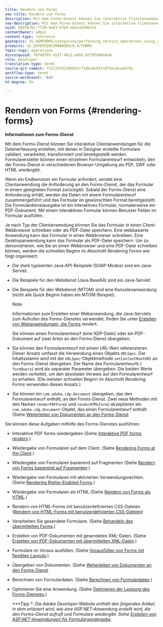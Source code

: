```yaml
---
title: Rendern von Forms
seo-title: Rendern von Forms
description: Mit dem Forms-Dienst können Sie interaktive Clientanwendungen zur Datenerfassung erstellen, die typischerweise in Designer erstellte Formulare überprüfen, verarbeiten, transformieren und bereitstellen. Formularersteller können einen einzelnen Formularentwurf entwickeln, den der Forms-Dienst in verschiedenen Browser-Umgebung als PDF, SWF oder HTML wiedergibt.
seo-description: Mit dem Forms-Dienst können Sie interaktive Clientanwendungen zur Datenerfassung erstellen, die typischerweise in Designer erstellte Formulare überprüfen, verarbeiten, transformieren und bereitstellen. Formularersteller können einen einzelnen Formularentwurf entwickeln, den der Forms-Dienst in verschiedenen Browser-Umgebung als PDF, SWF oder HTML wiedergibt.
uuid: 68d7b7bc-7730-4a83-b7b9-ebe2a29d6c51
contentOwner: admin
content-type: reference
geptopics: SG_AEMFORMS/categories/performing_service_operations_using_apis
products: SG_EXPERIENCEMANAGER/6.4/FORMS
topic-tags: operations
discoiquuid: f8749793-e53f-4812-a093-8278f480e6a8
role: Developer
translation-type: tm+mt
source-git-commit: 75312539136bb53cf1db1de03fc0f9a1dca49791
workflow-type: tm+mt
source-wordcount: '643'
ht-degree: 0%

---
```



# Rendern von Forms {#rendering-forms}

**Informationen zum Forms-Dienst**

Mit dem Forms-Dienst können Sie interaktive Clientanwendungen für die Datenerfassung erstellen, mit denen in Designer erstellte Formulare validiert, verarbeitet, transformiert und bereitgestellt werden. Formularersteller können einen einzelnen Formularentwurf entwickeln, den der Forms-Dienst in verschiedenen Browser-Umgebung als PDF, SWF oder HTML wiedergibt.

Wenn ein Endbenutzer ein Formular anfordert, sendet eine Clientanwendung die Anforderung an den Forms-Dienst, der das Formular in einem geeigneten Format zurückgibt. Sobald der Forms-Dienst eine Anforderung erhält, werden die Daten mit einem Formularentwurf zusammengeführt und das Formular im gewünschten Format bereitgestellt. Die Formulardienstausgabe ist ein interaktives Formular, normalerweise ein PDF-Dokument. Mit einem interaktiven Formular können Benutzer Felder im Formular ausfüllen.

Je nach Typ der Clientanwendung können Sie das Formular in einen Client-Webbrowser schreiben oder als PDF-Datei speichern. Eine webbasierte Anwendung kann das Formular in einen Webbrowser schreiben. Eine Desktopanwendung kann das Formular als PDF-Datei speichern. Um zu demonstrieren, wie Sie an einen Webbrowser und eine PDF-Datei schreiben können, werden die schnellen Beginn im Abschnitt *Rendering Forms* wie folgt organisiert:

* Die stark typisierten Java-API-Beispiele (SOAP-Modus) sind ein Java-Servlet.
* Die Beispiele für den Webdienst (Java Base64) sind ein Java-Servlet.
* Die Beispiele für den Webdienst (MTOM) sind eine Konsolenanwendung (nicht alle Quick Beginn haben ein MTOM-Beispiel).

   >[!NOTE]
   >
   >Informationen zum Erstellen einer Webanwendung, die Java-Servlets zum Aufrufen des Forms-Dienstes verwendet, finden Sie unter [Erstellen von Webanwendungen, die Forms](/help/forms/developing/creating-web-applications-renders-forms.md) rendert.

   Sie können einen Formularentwurf (eine XDP-Datei) oder ein PDF-Dokument auf zwei Arten an den Forms-Dienst übergeben:

* Sie können den Formularentwurf mit einem URL-Wert referenzieren. Dieser Ansatz umfasst die Verwendung eines Objekts `URLSpec`. Der Inhaltsstamm wird mit der `URLSpec`-Objektmethode `setContentRootURI` an den Forms-Dienst übergeben. Der Name des Formularentwurfs ( `formQuery`) wird als separater Parameter übergeben. Die beiden Werte werden verkettet, um den absoluten Verweis auf den Formularentwurf zu erhalten. (Die meisten schnellen Beginn im Abschnitt *Rendering Forms* verwenden diesen Ansatz.)
* Sie können ein `com.adobe.idp.Document` übergeben, das den Formularentwurf enthält, an den Forms-Dienst. Zwei neue Methoden mit den Namen `renderPDFForm2` und `renderHTMLForm2` akzeptieren ein `com.adobe.idp.Document`-Objekt, das einen Formularentwurf enthält. (Siehe [Weiterleiten von Dokumenten an den Forms-Dienst](/help/forms/developing/passing-documents-forms-service.md)

Sie können diese Aufgaben mithilfe des Forms-Dienstes ausführen:

* Interaktive PDF forms wiedergeben (Siehe [Interaktive PDF forms rendern](/help/forms/developing/rendering-interactive-pdf-forms.md).)
* Wiedergabe von Formularen auf dem Client. (Siehe [Rendering Forms at the Client](/help/forms/developing/rendering-forms-client.md).)
* Wiedergabe von Formularen basierend auf Fragmenten (Siehe [Rendern von Forms basierend auf Fragmenten](/help/forms/developing/rendering-forms-based-fragments.md).)
* Wiedergabe von Formularen mit aktivierten Verwendungsrechten. (Siehe [Rendering Rights-Enabled Forms](/help/forms/developing/rendering-rights-enabled-forms.md).)
* Wiedergabe von Formularen als HTML (Siehe [Rendern von Forms als HTML](/help/forms/developing/rendering-forms-html.md).)
* Rendern von HTML-Forms mit benutzerdefinierten CSS-Dateien ([Rendern von HTML-Forms mit benutzerdefinierten CSS-Dateien](/help/forms/developing/rendering-html-forms-using-custom.md))
* Verarbeiten Sie gesendete Formulare. (Siehe [Behandeln des übermittelten Forms](/help/forms/developing/handling-submitted-forms.md).)
* Erstellen von PDF-Dokumenten mit gesendeten XML-Daten. (Siehe [Erstellen von PDF-Dokumenten mit übermittelten XML-Daten](/help/forms/developing/creating-pdf-documents-submitted-xml.md).)
* Formulare im Voraus ausfüllen. (Siehe [Vorausfüllen von Forms mit flexiblen Layouts](/help/forms/developing/prepopulating-forms-flowable-layouts.md).)
* Übergeben von Dokumenten. (Siehe [Weiterleiten von Dokumenten an den Forms-Dienst](/help/forms/developing/passing-documents-forms-service.md)
* Berechnen von Formulardaten. (Siehe [Berechnen von Formulardaten](/help/forms/developing/calculating-form-data.md).)
* Optimieren Sie eine Anwendung. (Siehe [Optimieren der Leistung des Forms-Dienstes](/help/forms/developing/optimizing-performance-forms-service.md).)

   ***Tipp **: Die Adobe Developer-Website enthält den folgenden Artikel, in dem erläutert wird, wie eine ASP.NET-Anwendung erstellt wird, die den Forms-Dienst aufruft und Formulare wiedergibt. Siehe [Erstellen von ASP.NET-Anwendungen für Formularwiedergabe](https://www.adobe.com/devnet/livecycle/articles/asp_net.html).*

